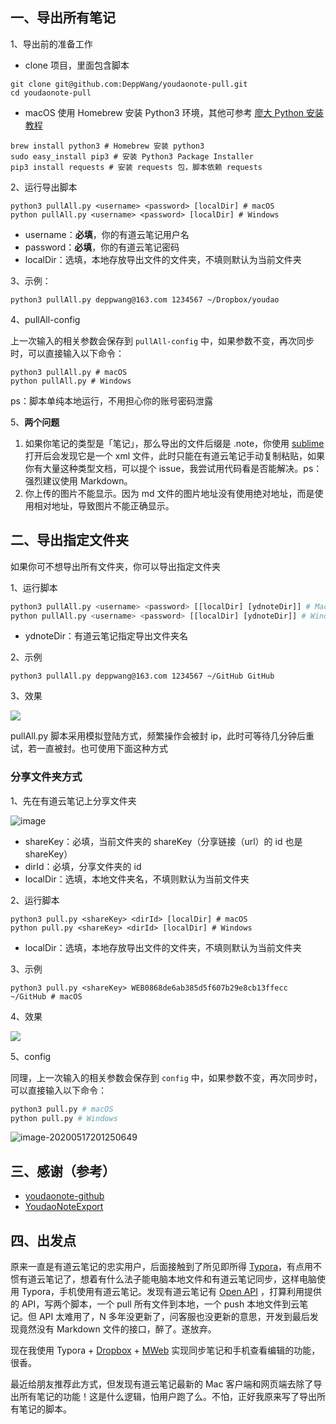 ## 一、导出所有笔记

1、导出前的准备工作

- clone 项目，里面包含脚本

```shell
git clone git@github.com:DeppWang/youdaonote-pull.git
cd youdaonote-pull
```

- macOS 使用 Homebrew 安装 Python3 环境，其他可参考 [廖大 Python 安装教程](https://www.liaoxuefeng.com/wiki/1016959663602400/1016959856222624)

```shell
brew install python3 # Homebrew 安装 python3
sudo easy_install pip3 # 安装 Python3 Package Installer
pip3 install requests # 安装 requests 包，脚本依赖 requests
```

2、运行导出脚本

```shell
python3 pullAll.py <username> <password> [localDir] # macOS
python pullAll.py <username> <password> [localDir] # Windows
```

* username：**必填**，你的有道云笔记用户名
* password：**必填**，你的有道云笔记密码
* localDir：选填，本地存放导出文件的文件夹，不填则默认为当前文件夹

3、示例：

```shell
python3 pullAll.py deppwang@163.com 1234567 ~/Dropbox/youdao
```

4、pullAll-config

上一次输入的相关参数会保存到 `pullAll-config` 中，如果参数不变，再次同步时，可以直接输入以下命令：

```shell
python3 pullAll.py # macOS
python pullAll.py # Windows
```

ps：脚本单纯本地运行，不用担心你的账号密码泄露

5、**两个问题**

1. 如果你笔记的类型是「笔记」，那么导出的文件后缀是 .note，你使用 [sublime](https://www.sublimetext.com/3) 打开后会发现它是一个 xml 文件，此时只能在有道云笔记手动复制粘贴，如果你有大量这种类型文档，可以提个 issue，我尝试用代码看是否能解决。ps：强烈建议使用 Markdown。
2. 你上传的图片不能显示。因为 md 文件的图片地址没有使用绝对地址，而是使用相对地址，导致图片不能正确显示。

## 二、导出指定文件夹

如果你可不想导出所有文件夹，你可以导出指定文件夹

1、运行脚本

```python
python3 pullAll.py <username> <password> [[localDir] [ydnoteDir]] # MacOS
python pullAll.py <username> <password> [[localDir] [ydnoteDir]] # Windows
```

- ydnoteDir：有道云笔记指定导出文件夹名

2、示例

```shell
python3 pullAll.py deppwang@163.com 1234567 ~/GitHub GitHub
```

3、效果

![](https://deppwang.oss-cn-beijing.aliyuncs.com/blog/2020-03-29-150254.png)

pullAll.py 脚本采用模拟登陆方式，频繁操作会被封 ip，此时可等待几分钟后重试，若一直被封。也可使用下面这种方式

### 分享文件夹方式

1、先在有道云笔记上分享文件夹

![image](https://deppwang.oss-cn-beijing.aliyuncs.com/blog/2020-03-29-150245.png)


* shareKey：必填，当前文件夹的 shareKey（分享链接（url）的 id 也是 shareKey）
* dirId：必填，分享文件夹的 id
* localDir：选填，本地文件夹名，不填则默认为当前文件夹

2、运行脚本

```shell
python3 pull.py <shareKey> <dirId> [localDir] # macOS
python pull.py <shareKey> <dirId> [localDir] # Windows
```

- localDir：选填，本地存放导出文件的文件夹，不填则默认为当前文件夹

3、示例

```shell
python3 pull.py <shareKey> WEB0868de6ab385d5f607b29e8cb13ffecc ~/GitHub # macOS
```

4、效果

![](https://deppwang.oss-cn-beijing.aliyuncs.com/blog/2020-03-29-150314.png)

5、config

同理，上一次输入的相关参数会保存到 `config` 中，如果参数不变，再次同步时，可以直接输入以下命令：

```Python
python3 pull.py # macOS
python pull.py # Windows
```

![image-20200517201250649](https://deppwang.oss-cn-beijing.aliyuncs.com/blog/2020-05-17-121251.png)

## 三、感谢（参考）

- [youdaonote-github](https://github.com/junzixiehui/youdaonote-github)
- [YoudaoNoteExport](https://github.com/wesley2012/YoudaoNoteExport)

## 四、出发点

原来一直是有道云笔记的忠实用户，后面接触到了所见即所得 [Typora](https://typora.io/)，有点用不惯有道云笔记了，想着有什么法子能电脑本地文件和有道云笔记同步，这样电脑使用 Typora，手机使用有道云笔记。发现有道云笔记有 [Open API](http://note.youdao.com/open/developguide.html) ，打算利用提供的 API，写两个脚本，一个 pull 所有文件到本地，一个 push 本地文件到云笔记。但 API 太难用了，N 多年没更新了，问客服也没更新的意思，开发到最后发现竟然没有 Markdown 文件的接口，醉了。遂放弃。

现在我使用 Typora + [Dropbox](https://www.dropbox.com/) + [MWeb](https://www.mweb.im/) 实现同步笔记和手机查看编辑的功能，很香。

最近给朋友推荐此方式，但发现有道云笔记最新的 Mac 客户端和网页端去除了导出所有笔记的功能！这是什么逻辑，怕用户跑了么。不怕，正好我原来写了导出所有笔记的脚本。

<!--[](https://deppwang.oss-cn-beijing.aliyuncs.com/blog/2020-03-29-150319.png)-->

<!--[](https://deppwang.oss-cn-beijing.aliyuncs.com/blog/2020-03-29-150303.png)-->


